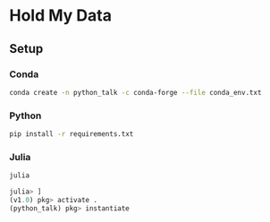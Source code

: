# Hold My Data

## Setup

### Conda
```bash
conda create -n python_talk -c conda-forge --file conda_env.txt
```

### Python
```bash
pip install -r requirements.txt
```

### Julia
```bash
julia
```

```julia
julia> ]
(v1.0) pkg> activate .
(python_talk) pkg> instantiate
```
